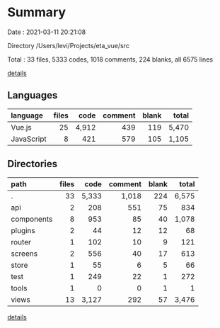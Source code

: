 # Summary

Date : 2021-03-11 20:21:08

Directory /Users/levi/Projects/eta_vue/src

Total : 33 files,  5333 codes, 1018 comments, 224 blanks, all 6575 lines

[details](details.md)

## Languages
| language | files | code | comment | blank | total |
| :--- | ---: | ---: | ---: | ---: | ---: |
| Vue.js | 25 | 4,912 | 439 | 119 | 5,470 |
| JavaScript | 8 | 421 | 579 | 105 | 1,105 |

## Directories
| path | files | code | comment | blank | total |
| :--- | ---: | ---: | ---: | ---: | ---: |
| . | 33 | 5,333 | 1,018 | 224 | 6,575 |
| api | 2 | 208 | 551 | 75 | 834 |
| components | 8 | 953 | 85 | 40 | 1,078 |
| plugins | 2 | 44 | 12 | 12 | 68 |
| router | 1 | 102 | 10 | 9 | 121 |
| screens | 2 | 556 | 40 | 17 | 613 |
| store | 1 | 55 | 6 | 5 | 66 |
| test | 1 | 249 | 22 | 1 | 272 |
| tools | 1 | 0 | 0 | 1 | 1 |
| views | 13 | 3,127 | 292 | 57 | 3,476 |

[details](details.md)